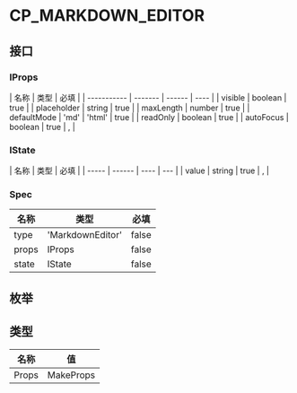 # CP_MARKDOWN_EDITOR

## 接口

### IProps

| 名称        | 类型    | 必填   |
| ----------- | ------- | ------ | ---- |
| visible     | boolean | true   |
| placeholder | string  | true   |
| maxLength   | number  | true   |
| defaultMode | 'md'    | 'html' | true |
| readOnly    | boolean | true   |
| autoFocus   | boolean | true   | ,    |

### IState

| 名称  | 类型   | 必填 |
| ----- | ------ | ---- | --- |
| value | string | true | ,   |

### Spec

| 名称  | 类型             | 必填  |
| ----- | ---------------- | ----- |
| type  | 'MarkdownEditor' | false |
| props | IProps           | false |
| state | IState           | false |

## 枚举

## 类型

| 名称  | 值              |
| ----- | --------------- |
| Props | MakeProps<Spec> |
